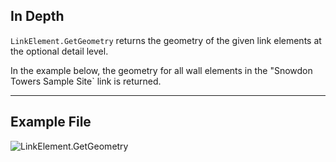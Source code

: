 ## In Depth
`LinkElement.GetGeometry` returns the geometry of the given link elements at the optional detail level.

In the example below, the geometry for all wall elements in the "Snowdon Towers Sample Site` link is returned.

___
## Example File

![LinkElement.GetGeometry](./Revit.Elements.LinkElement.GetGeometry_img.jpg)
